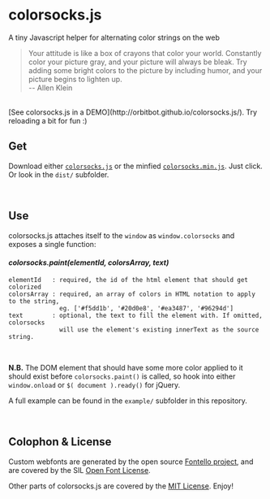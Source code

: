 colorsocks.js
=============

A tiny Javascript helper for alternating color strings on the web

> Your attitude is like a box of crayons that color your world. Constantly color your picture gray, and your picture will always be bleak. Try adding some bright colors to the picture by including humor, and your picture begins to lighten up.  
>  -- Allen Klein

<br />  
[See colorsocks.js in a DEMO](http://orbitbot.github.io/colorsocks.js/). Try reloading a bit for fun :)

## Get

Download either [```colorsocks.js```](https://raw.githubusercontent.com/orbitbot/colorsocks.js/master/dist/colorsocks.js) or the minfied [```colorsocks.min.js```](https://raw.githubusercontent.com/orbitbot/colorsocks.js/master/dist/colorsocks.min.js). Just click. Or look in the ```dist/``` subfolder.

<br />

## Use

colorsocks.js attaches itself to the ```window``` as ```window.colorsocks``` and exposes a single function:

#### _colorsocks.paint(elementId, colorsArray, text)_
```
elementId   : required, the id of the html element that should get colorized
colorsArray : required, an array of colors in HTML notation to apply to the string,
              eg. ['#f5dd1b', '#20d0e8', '#ea3487', '#96294d']
text        : optional, the text to fill the element with. If omitted, colorsocks 
              will use the element's existing innerText as the source string.
```

<br />

**N.B.** The DOM element that should have some more color applied to it should exist before ```colorsocks.paint()``` is called, so hook into either ```window.onload``` or ```$( document ).ready()``` for jQuery.

A full example can be found in the ```example/``` subfolder in this repository.

<br />

## Colophon & License

Custom webfonts are generated by the open source [Fontello project](http://fontello.com/), and are covered by the SIL [Open Font License](http://scripts.sil.org/OFL).

Other parts of colorsocks.js are covered by the [MIT License](https://github.com/orbitbot/colorsocks.js/blob/master/LICENSE.md). Enjoy!

